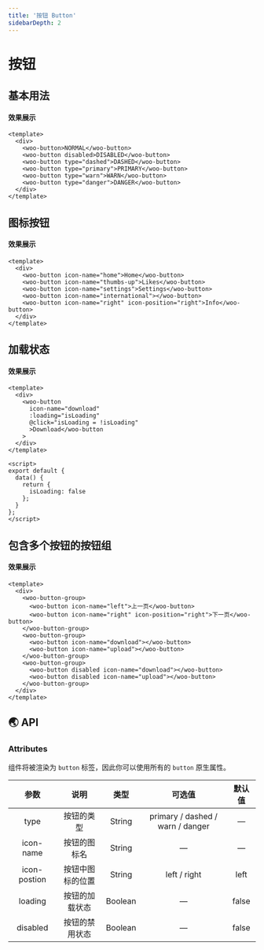 ```yaml
---
title: '按钮 Button'
sidebarDepth: 2
---
```


# 按钮

## 基本用法

#### 效果展示

<ClientOnly>
<button-type-demo/>
</ClientOnly>

```vue
<template>
  <div>
    <woo-button>NORMAL</woo-button>
    <woo-button disabled>DISABLED</woo-button>
    <woo-button type="dashed">DASHED</woo-button>
    <woo-button type="primary">PRIMARY</woo-button>
    <woo-button type="warn">WARN</woo-button>
    <woo-button type="danger">DANGER</woo-button>
  </div>
</template>
```

## 图标按钮

#### 效果展示

<ClientOnly>
  <button-icon-demo/>
</ClientOnly>

```vue
<template>
  <div>
    <woo-button icon-name="home">Home</woo-button>
    <woo-button icon-name="thumbs-up">Likes</woo-button>
    <woo-button icon-name="settings">Settings</woo-button>
    <woo-button icon-name="international"></woo-button>
    <woo-button icon-name="right" icon-position="right">Info</woo-button>
  </div>
</template>
```

## 加载状态

#### 效果展示

<ClientOnly>
  <button-loading-demo/>
</ClientOnly>

```vue
<template>
  <div>
    <woo-button
      icon-name="download"
      :loading="isLoading"
      @click="isLoading = !isLoading"
      >Download</woo-button
    >
  </div>
</template>

<script>
export default {
  data() {
    return {
      isLoading: false
    };
  }
};
</script>
```

## 包含多个按钮的按钮组

#### 效果展示

<ClientOnly>
  <button-group-demo/>
</ClientOnly>

```vue
<template>
  <div>
    <woo-button-group>
      <woo-button icon-name="left">上一页</woo-button>
      <woo-button icon-name="right" icon-position="right">下一页</woo-button>
    </woo-button-group>
    <woo-button-group>
      <woo-button icon-name="download"></woo-button>
      <woo-button icon-name="upload"></woo-button>
    </woo-button-group>
    <woo-button-group>
      <woo-button disabled icon-name="download"></woo-button>
      <woo-button disabled icon-name="upload"></woo-button>
    </woo-button-group>
  </div>
</template>
```

## 🌏 API

### Attributes

组件将被渲染为 `button` 标签，因此你可以使用所有的 `button` 原生属性。

|     参数     |       说明       |  类型   |              可选值              | 默认值 |
| :----------: | :--------------: | :-----: | :------------------------------: | :----: |
|     type     |    按钮的类型    | String  | primary / dashed / warn / danger |   —    |
|  icon-name   |   按钮的图标名   | String  |                —                 |   —    |
| icon-postion | 按钮中图标的位置 | String  |           left / right           |  left  |
|   loading    |  按钮的加载状态  | Boolean |                —                 | false  |
|   disabled   |  按钮的禁用状态  | Boolean |                —                 | false  |
